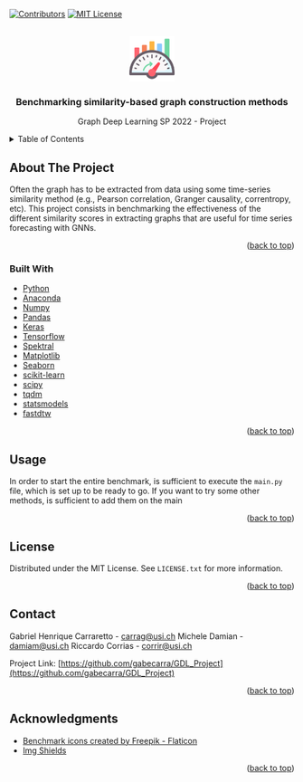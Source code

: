 <div id="top"></div>
<!--
*** Thanks for checking out the Best-README-Template. If you have a suggestion
*** that would make this better, please fork the repo and create a pull request
*** or simply open an issue with the tag "enhancement".
*** Don't forget to give the project a star!
*** Thanks again! Now go create something AMAZING! :D
-->



<!-- PROJECT SHIELDS -->
<!--
*** I'm using markdown "reference style" links for readability.
*** Reference links are enclosed in brackets [ ] instead of parentheses ( ).
*** See the bottom of this document for the declaration of the reference variables
*** for contributors-url, forks-url, etc. This is an optional, concise syntax you may use.
*** https://www.markdownguide.org/basic-syntax/#reference-style-links
-->
[![Contributors][contributors-shield]][contributors-url]
[![MIT License][license-shield]][license-url]


<!-- PROJECT LOGO -->
<br />
<div align="center">
  <a href="https://github.com/gabecarra/GDL_Project">
    <img src="images/logo.png" alt="Logo" width="80" height="80">
  </a>

  <h3 align="center">Benchmarking similarity-based graph construction methods</h3>

  <p align="center">
    Graph Deep Learning SP 2022 - Project
    <br />
  </p>
</div>



<!-- TABLE OF CONTENTS -->
<details>
  <summary>Table of Contents</summary>
  <ol>
    <li>
      <a href="#about-the-project">About The Project</a>
      <ul>
        <li><a href="#built-with">Built With</a></li>
      </ul>
    </li>
    <li><a href="#usage">Usage</a></li>
    <li><a href="#license">License</a></li>
    <li><a href="#contact">Contact</a></li>
    <li><a href="#acknowledgments">Acknowledgments</a></li>
  </ol>
</details>



<!-- ABOUT THE PROJECT -->
## About The Project

[//]: # ([![Product Name Screen Shot][product-screenshot]]&#40;https://example.com&#41;)

Often the graph has to be extracted from data using some time-series similarity method (e.g., Pearson correlation, Granger causality, correntropy, etc). This project consists in benchmarking the effectiveness of the different similarity scores in extracting graphs that are useful for time series forecasting with GNNs.

<p align="right">(<a href="#top">back to top</a>)</p>



### Built With

* [Python](https://www.python.org)
* [Anaconda](https://www.anaconda.com)
* [Numpy](http://numpy.org)
* [Pandas](https://pandas.pydata.orgkeras)
* [Keras](https://keras.iotensor)
* [Tensorflow](https://www.tensorflow.org)
* [Spektral](https://graphneural.network)
* [Matplotlib](https://matplotlib.orgsea)
* [Seaborn](https://seaborn.pydata.org)
* [scikit-learn](https://scikit-learn.org/stable/scip)
* [scipy](https://scipy.orgtq)
* [tqdm](https://tqdm.github.io)
* [statsmodels](https://www.statsmodels.org/stable/index.html)
* [fastdtw](https://pypi.org/project/fastdtw/)



<p align="right">(<a href="#top">back to top</a>)</p>



<!-- GETTING STARTED --
## Getting Started

This is an example of how you may give instructions on setting up your project locally.
To get a local copy up and running follow these simple example steps.

### Prerequisites

This is an example of how to list things you need to use the software and how to install them.
* npm
  ```sh
  npm install npm@latest -g
  ```

### Installation

_Below is an example of how you can instruct your audience on installing and setting up your app. This template doesn't rely on any external dependencies or services._

1. Get a free API Key at [https://example.com](https://example.com)
2. Clone the repo
   ```sh
   git clone https://github.com/your_username_/Project-Name.git
   ```
3. Install NPM packages
   ```sh
   npm install
   ```
4. Enter your API in `config.js`
   ```js
   const API_KEY = 'ENTER YOUR API';
   ```

<p align="right">(<a href="#top">back to top</a>)</p>



<!-- USAGE EXAMPLES -->
## Usage

In order to start the entire benchmark, is sufficient to execute the ```main.py``` file, which is set up to be ready to go.
If you want to try some other methods, is sufficient to add them on the main 
<p align="right">(<a href="#top">back to top</a>)</p>



<!-- ROADMAP --
## Roadmap

- [x] Add Changelog
- [x] Add back to top links
- [ ] Add Additional Templates w/ Examples
- [ ] Add "components" document to easily copy & paste sections of the readme
- [ ] Multi-language Support
    - [ ] Chinese
    - [ ] Spanish

See the [open issues](https://github.com/othneildrew/Best-README-Template/issues) for a full list of proposed features (and known issues).

<p align="right">(<a href="#top">back to top</a>)</p>



<!-- CONTRIBUTING --
## Contributing

Contributions are what make the open source community such an amazing place to learn, inspire, and create. Any contributions you make are **greatly appreciated**.

If you have a suggestion that would make this better, please fork the repo and create a pull request. You can also simply open an issue with the tag "enhancement".
Don't forget to give the project a star! Thanks again!

1. Fork the Project
2. Create your Feature Branch (`git checkout -b feature/AmazingFeature`)
3. Commit your Changes (`git commit -m 'Add some AmazingFeature'`)
4. Push to the Branch (`git push origin feature/AmazingFeature`)
5. Open a Pull Request

<p align="right">(<a href="#top">back to top</a>)</p>



<!-- LICENSE -->
## License

Distributed under the MIT License. See `LICENSE.txt` for more information.

<p align="right">(<a href="#top">back to top</a>)</p>



<!-- CONTACT -->
## Contact

Gabriel Henrique Carraretto - carrag@usi.ch
Michele Damian - damiam@usi.ch 
Riccardo Corrias - corrir@usi.ch

Project Link: [https://github.com/gabecarra/GDL_Project](https://github.com/gabecarra/GDL_Project)

<p align="right">(<a href="#top">back to top</a>)</p>



<!-- ACKNOWLEDGMENTS -->
## Acknowledgments
* <a href="https://www.flaticon.com/free-icons/benchmark" title="benchmark icons">Benchmark icons created by Freepik - Flaticon</a>
* [Img Shields](https://shields.io)

<p align="right">(<a href="#top">back to top</a>)</p>



<!-- MARKDOWN LINKS & IMAGES -->
<!-- https://www.markdownguide.org/basic-syntax/#reference-style-links -->
[contributors-shield]: https://img.shields.io/github/contributors/gabecarra/GDL_Project?style=for-the-badge
[contributors-url]: https://github.com/gabecarra/GDL_Project/graphs/contributors
[license-shield]: https://img.shields.io/github/license/gabecarra/GDL_Project?style=for-the-badge
[license-url]: https://github.com/gabecarra/GDL_Project/blob/master/LICENSE.txt
[product-screenshot]: images/screenshot.png
